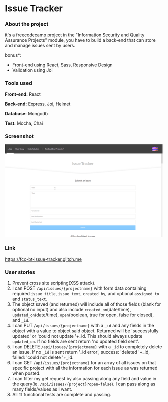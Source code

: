 # Issue Tracker
### About the project

it's a freecodecamp project in the "Information Security and Quality Assurance Projects" module, you have to build a back-end that can store and manage issues sent by users.

bonus*: 
- Front-end using React, Sass, Responsive Design
- Validation using Joi

### Tools used

**Front-end:** React

**Back-end:** Express, Joi, Helmet

**Database:** Mongodb

**Test:** Mocha, Chai

### Screenshot

![Screenshot](Screenshot_01.gif "Screenshot")

### Link

https://fcc-bt-issue-tracker.glitch.me

### User stories

1. Prevent cross site scripting(XSS attack).
2. I can POST `/api/issues/{projectname}` with form data containing required `issue_title`, `issue_text`, `created_by`, and optional `assigned_to` and `status_text`.
3. The object saved (and returned) will include all of those fields (blank for optional no input) and also include `created_on`(date/time), `updated_on`(date/time), `open`(boolean, true for open, false for closed), and `_id`.
4. I can PUT `/api/issues/{projectname}` with a `_id` and any fields in the object with a value to object said object. Returned will be 'successfully updated' or 'could not update '+_id. This should always update `updated_on`. If no fields are sent return 'no updated field sent'.
5. I can DELETE `/api/issues/{projectname}` with a `_id` to completely delete an issue. If no `_id` is sent return '_id error', success: 'deleted '+_id, failed: 'could not delete '+_id.
6. I can GET `/api/issues/{projectname}` for an array of all issues on that specific project with all the information for each issue as was returned when posted.
7. I can filter my get request by also passing along any field and value in the query(ie. `/api/issues/{project}?open=false`). I can pass along as many fields/values as I want.
8. All 11 functional tests are complete and passing.
